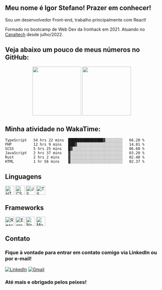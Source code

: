 
<!--
**IgStefano/IgStefano** is a ✨ _special_ ✨ repository because its `README.md` (this file) appears on your GitHub profile.

Here are some ideas to get you started:

- 🔭 I’m currently working on ...
- 🌱 I’m currently learning ...
- 👯 I’m looking to collaborate on ...
- 🤔 I’m looking for help with ...
- 💬 Ask me about ...
- 📫 How to reach me: ...
- 😄 Pronouns: ...
- ⚡ Fun fact: ...
-->


## Meu nome é Igor Stefano! Prazer em conhecer!
Sou um desenvolvedor Front-end, trabalho principalmente com React!

Formado no bootcamp de Web Dev da Ironhack em 2021. Atuando no <a href="canaltech.com.br">Canaltech</a> desde julho/2022.

## Veja abaixo um pouco de meus números no GitHub:

<div align="center">
  <img height="160em" src="https://github-readme-stats.vercel.app/api?username=igstefano&show_icons=true&theme=synthwave&include_all_commits=true&count_private=true"/>
  <img height="160em" src="https://github-readme-stats.vercel.app/api/top-langs/?username=igstefano&layout=compact&langs_count=7&theme=synthwave"/>
</div> 

## Minha atividade no WakaTime:

<!--START_SECTION:waka-->

```text
TypeScript   54 hrs 22 mins  ████████████████▓░░░░░░░░   66.20 %
PHP          12 hrs 9 mins   ███▓░░░░░░░░░░░░░░░░░░░░░   14.81 %
SCSS         5 hrs 25 mins   █▓░░░░░░░░░░░░░░░░░░░░░░░   06.60 %
JavaScript   2 hrs 37 mins   ▓░░░░░░░░░░░░░░░░░░░░░░░░   03.20 %
Rust         2 hrs 2 mins    ▓░░░░░░░░░░░░░░░░░░░░░░░░   02.48 %
HTML         1 hr 56 mins    ▓░░░░░░░░░░░░░░░░░░░░░░░░   02.37 %
```

<!--END_SECTION:waka-->
 
## Linguagens

 <div style="display: inline_block">

  <img align="center" alt="HTML" height="30" src="https://img.shields.io/badge/HTML-239120?style=for-the-badge&logo=html5&logoColor=white" />
  <img align="center" alt="CSS" height="30" src="https://img.shields.io/badge/CSS-239120?&style=for-the-badge&logo=css3&logoColor=white" />
  <img align="center" alt="JS" height="30" src="https://img.shields.io/badge/JavaScript-F7DF1E?style=for-the-badge&logo=javascript&logoColor=black" />
 
  <img align="center" alt="TS" height="30" src="https://img.shields.io/badge/TypeScript-007ACC?style=for-the-badge&logo=typescript&logoColor=white" /> 
 </div>
 
 ## Frameworks
 
  <div style="display: inline_block">

  <img align="center" alt="React" height="30" src="https://img.shields.io/badge/React-20232A?style=for-the-badge&logo=react&logoColor=61DAFB" />
  <img align="center" alt="Express" height="30" src="https://img.shields.io/badge/Express.js-404D59?style=for-the-badge" />
  <img align="center" alt="NodeJS" height="30"  src="https://img.shields.io/badge/Node.js-43853D?style=for-the-badge&logo=node.js&logoColor=white"/>
  <img align="center" alt="MongoDB" height="30"  src="https://img.shields.io/badge/MongoDB-4EA94B?style=for-the-badge&logo=mongodb&logoColor=white" />
 </div>
 
 ## Contato
 
### Fique à vontade para entrar em contato comigo via LinkedIn ou por e-mail!
 
  <div style="display: inline">
  
  <a href="https://www.linkedin.com/in/igor-stefano/" target="_blank"><img alt="LinkedIn" src="https://img.shields.io/badge/-LinkedIn-%230077B5?style=for-the-badge&logo=linkedin&logoColor=white" target="_blank"></a>
  <a href = "mailto: igorstefano90@gmail.com"><img alt="Gmail" src="https://img.shields.io/badge/Gmail-D14836?style=for-the-badge&logo=gmail&logoColor=white" ></a>

</div>
 
 </div>

### Até mais e obrigado pelos peixes!
